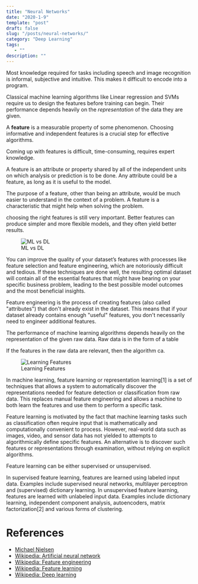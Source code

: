 ```yaml
---
title: "Neural Networks"
date: "2020-1-9"
template: "post"
draft: false
slug: "/posts/neural-networks/"
category: "Deep Learning"
tags:
   - ""
description: ""
---
```


Most knowledge required for tasks including speech and image recognition is informal, subjective and intuitive. This makes it difficult to encode into a program.

Classical machine learning algorithms like Linear regression and SVMs require us to design the features before training can begin. Their performance depends heavily on the *representation* of the data they are given.

A **feature** is a measurable property of some phenomenon. Choosing informative and independent features is a crucial step for effective algorithms.

Coming up with features is difficult, time-consuming, requires expert knowledge.

A feature is an attribute or property shared by all of the independent units on which analysis or prediction is to be done. Any attribute could be a feature, as long as it is useful to the model.

The purpose of a feature, other than being an attribute, would be much easier to understand in the context of a problem. A feature is a characteristic that might help when solving the problem.

choosing the right features is still very important. Better features can produce simpler and more flexible models, and they often yield better results.

<figure style="width: 530px">
	<img src="/media/deep learning/ml-vs-dl.jpg" alt="ML vs DL">
	<figcaption>ML vs DL</figcaption>
</figure>

You can improve the quality of your dataset’s features with processes like feature selection and feature engineering, which are notoriously difficult and tedious. If these techniques are done well, the resulting optimal dataset will contain all of the essential features that might have bearing on your specific business problem, leading to the best possible model outcomes and the most beneficial insights.

Feature engineering is the process of creating features (also called "attributes") that don't already exist in the dataset. This means that if your dataset already contains enough "useful" features, you don't necessarily need to engineer additional features.

The performance of machine learning algorithms depends heavily on the representation of the given raw data. Raw data is in the form of a table

If the features in the raw data are relevant, then the algorithm ca.

<figure style="width: 550px">
	<img src="/media/deep learning/learning-features.png" alt="Learning Features">
	<figcaption>Learning Features</figcaption>
</figure>

In machine learning, feature learning or representation learning[1] is a set of techniques that allows a system to automatically discover the representations needed for feature detection or classification from raw data. This replaces manual feature engineering and allows a machine to both learn the features and use them to perform a specific task.

Feature learning is motivated by the fact that machine learning tasks such as classification often require input that is mathematically and computationally convenient to process. However, real-world data such as images, video, and sensor data has not yielded to attempts to algorithmically define specific features. An alternative is to discover such features or representations through examination, without relying on explicit algorithms.

Feature learning can be either supervised or unsupervised.

In supervised feature learning, features are learned using labeled input data. Examples include supervised neural networks, multilayer perceptron and (supervised) dictionary learning.
In unsupervised feature learning, features are learned with unlabeled input data. Examples include dictionary learning, independent component analysis, autoencoders, matrix factorization[2] and various forms of clustering.

# References

- [Michael Nielsen](http://neuralnetworksanddeeplearning.com)
- [Wikipedia: Artificial neural network](https://en.wikipedia.org/wiki/Artificial_neural_network)
- [Wikipedia: Feature engineering](https://en.wikipedia.org/wiki/Feature_engineering)
- [Wikipedia: Feature learning](https://en.wikipedia.org/wiki/Feature_learning)
- [Wikipedia: Deep learning](https://en.wikipedia.org/wiki/Deep_learning)